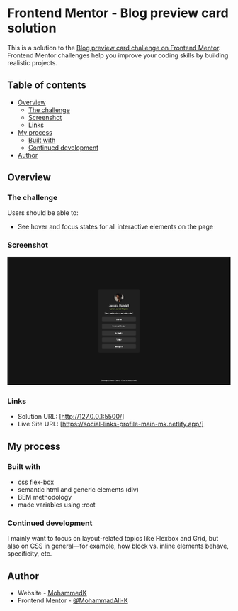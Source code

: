 # Frontend Mentor - Blog preview card solution

This is a solution to the [Blog preview card challenge on Frontend Mentor](https://www.frontendmentor.io/challenges/blog-preview-card-ckPaj01IcS). Frontend Mentor challenges help you improve your coding skills by building realistic projects.

## Table of contents

- [Overview](#overview)
  - [The challenge](#the-challenge)
  - [Screenshot](#screenshot)
  - [Links](#links)
- [My process](#my-process)
  - [Built with](#built-with)
  - [Continued development](#continued-development)
- [Author](#author)

## Overview

### The challenge

Users should be able to:

- See hover and focus states for all interactive elements on the page

### Screenshot

![](./assets/images/screenshot-social-links-profile.jpeg)

### Links

- Solution URL: [http://127.0.0.1:5500/]
- Live Site URL: [https://social-links-profile-main-mk.netlify.app/]

## My process

### Built with

- css flex-box
- semantic html and generic elements (div)
- BEM methodology
- made variables using :root

### Continued development

I mainly want to focus on layout-related topics like Flexbox and Grid, but also on CSS in general—for example, how block vs. inline elements behave, specificity, etc.

## Author

- Website - [MohammedK](https://social-links-profile-main-mk.netlify.app/)
- Frontend Mentor - [@MohammadAli-K](https://www.frontendmentor.io/profile/MohammadAli-K)

